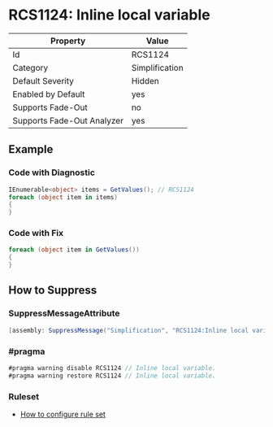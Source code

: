 # RCS1124: Inline local variable

Property | Value
--- | ---
Id|RCS1124
Category|Simplification
Default Severity|Hidden
Enabled by Default|yes
Supports Fade\-Out|no
Supports Fade\-Out Analyzer|yes

## Example

### Code with Diagnostic

```csharp
IEnumerable<object> items = GetValues(); // RCS1124
foreach (object item in items)
{
}
```

### Code with Fix

```csharp
foreach (object item in GetValues())
{
}
```

## How to Suppress

### SuppressMessageAttribute

```csharp
[assembly: SuppressMessage("Simplification", "RCS1124:Inline local variable.", Justification = "<Pending>")]
```

### \#pragma

```csharp
#pragma warning disable RCS1124 // Inline local variable.
#pragma warning restore RCS1124 // Inline local variable.
```

### Ruleset

* [How to configure rule set](../HowToConfigureAnalyzers.md)

